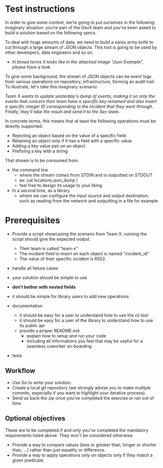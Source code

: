 # Test instructions

In order to give some context, we’re going to put ourselves in the following imaginary situation: you’re part of the DevX team and you’ve been asked to build a solution based on the following specs.

To deal with huge amounts of data, we need to build a swiss army knife to cut through a large stream of JSON objects. This tool is going to be used by other developers, data engineers and so on.

- _In broad terms it looks like in the attached image "Json Example", please have a look._

To give some background, the stream of JSON objects can be event logs from various operations on repository, infrastructure, forming an audit trail. To illustrate, let's take this imaginary scenario:

_Team X wants to update yesterday's dump of events, making it so only the events that concern their team have a specific key renamed and also insert a specific integer ID corresponding to the incident that they went through. Finally, they'll take the result and send it to the Sec team._

In concrete terms, this means that at least the following operations must be directly supported:

- Rejecting an object based on the value of a specific field.
- Retaining an object only if it has a field with a specific value.
- Adding a key value pair on an object
- Prefixing a key with a string

That stream is to be consumed from:

- the command line
  - where the stream comes from STDIN and is outputted on STDOUT
  - ex: cat locations.json_dump | <your tool>
  - feel free to design its usage to your liking
- In a second time, as a library
  - where we can configure the input source and output destination, such as reading from the network and outputting in a file for example

# Prerequisites

- Provide a script showcasing the scenario from Team X: running the script should give the expected output.
  - Their team is called "team-x"
  - The incident field to insert on each object is named "incident_id"
  - The value of their specific incident is 6502.
- handle all failure cases
- your solution should be simple to use

- **don’t bother with nested fields**

- it should be simple for library users to add new operations
- documentation
  - it should be easy for a user to understand how to use the cli tool
  - it should be easy for a user of the library to understand how to use its public api
  - provide a proper README.md:
    - explain how to setup and run your code
    - including all informations you feel that may be useful for a seamless coworker on-boarding
- tests

## Workflow

- Use Go to write your solution.
- Create a local git repository (we strongly advise you to make multiple commits, especially if you want to highlight your iterative process).
- Send us back the zip once you've completed the exercise or ran out of time.

## Optional objectives

These are to be completed if and only you've completed the mandatory requirements listed above. They won't be considered otherwise.

- Provide a way to compare values (less or greater than, longer or shorter than, …) rather than just equality or difference.
- Provide a way to apply operations only on objects only if they match a given predicate.
